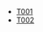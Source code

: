 * [T001](t001.md "T001 - authentication with username and password")
* [T002](t002.md "T002 - authorization with user roles")
